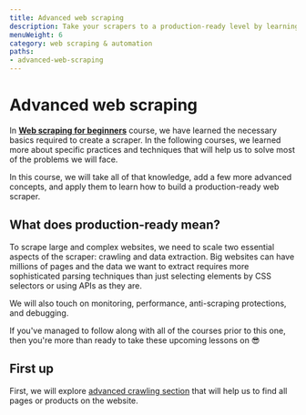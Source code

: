 ```yaml
---
title: Advanced web scraping
description: Take your scrapers to a production-ready level by learning various advanced concepts and techniques that will help you build highly scalable and reliable crawlers.
menuWeight: 6
category: web scraping & automation
paths:
- advanced-web-scraping
---
```


# Advanced web scraping

In [**Web scraping for beginners**](/academy/web-scraping-for-beginners) course, we have learned the necessary basics required to create a scraper. In the following courses, we learned more about specific practices and techniques that will help us to solve most of the problems we will face.

In this course, we will take all of that knowledge, add a few more advanced concepts, and apply them to learn how to build a production-ready web scraper.

## [](#what-does-production-ready-mean) What does production-ready mean?

To scrape large and complex websites, we need to scale two essential aspects of the scraper: crawling and data extraction. Big websites can have millions of pages and the data we want to extract requires more sophisticated parsing techniques than just selecting elements by CSS selectors or using APIs as they are.

<!--
The following sections will cover the core concepts that will ensure that your scraper is production-ready:
The advanced crawling section will cover how to ensure we find all pages or products on the website.
- The advanced data extraction will cover how to efficiently extract data from a particular page or API.
-->

We will also touch on monitoring, performance, anti-scraping protections, and debugging.

If you've managed to follow along with all of the courses prior to this one, then you're more than ready to take these upcoming lessons on 😎

## [](#first-up) First up

First, we will explore [advanced crawling section](academy/webscraping/advanced-web-scraping/advanced-crawling) that will help us to find all pages or products on the website.
